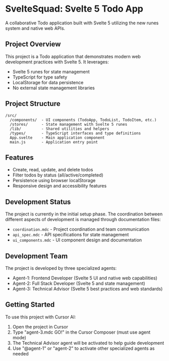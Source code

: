 # SvelteSquad: Svelte 5 Todo App

A collaborative Todo application built with Svelte 5 utilizing the new runes system and native web APIs.

## Project Overview

This project is a Todo application that demonstrates modern web development practices with Svelte 5. It leverages:

- Svelte 5 runes for state management
- TypeScript for type safety
- LocalStorage for data persistence
- No external state management libraries

## Project Structure

```
/src/
  /components/  - UI components (TodoApp, TodoList, TodoItem, etc.)
  /stores/      - State management with Svelte 5 runes
  /lib/         - Shared utilities and helpers
  /types/       - TypeScript interfaces and type definitions
  App.svelte    - Main application component
  main.js       - Application entry point
```

## Features

- Create, read, update, and delete todos
- Filter todos by status (all/active/completed)
- Persistence using browser localStorage
- Responsive design and accessibility features

## Development Status

The project is currently in the initial setup phase. The coordination between different aspects of development is managed through documentation files:

- `coordination.mdc` - Project coordination and team communication
- `api_spec.mdc` - API specifications for state management
- `ui_components.mdc` - UI component design and documentation

## Development Team

The project is developed by three specialized agents:
- Agent-1: Frontend Developer (Svelte 5 UI and native web capabilities)
- Agent-2: Full Stack Developer (Svelte 5 and state management)
- Agent-3: Technical Advisor (Svelte 5 best practices and web standards)

## Getting Started

To use this project with Cursor AI:

1. Open the project in Cursor
2. Type "agent-3.mdc GO!" in the Cursor Composer (must use agent mode)
3. The Technical Advisor agent will be activated to help guide development
4. Use "@agent-1" or "agent-2" to activate other specialized agents as needed 